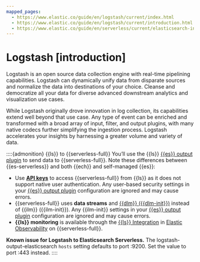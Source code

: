 ```yaml
---
mapped_pages:
  - https://www.elastic.co/guide/en/logstash/current/index.html
  - https://www.elastic.co/guide/en/logstash/current/introduction.html
  - https://www.elastic.co/guide/en/serverless/current/elasticsearch-ingest-data-through-logstash.html
---
```


# Logstash [introduction]

Logstash is an open source data collection engine with real-time pipelining capabilities.
Logstash can dynamically unify data from disparate sources and normalize the data into destinations of your choice.
Cleanse and democratize all your data for diverse advanced downstream analytics and visualization use cases.

While Logstash originally drove innovation in log collection, its capabilities extend well beyond that use case.
Any type of event can be enriched and transformed with a broad array of input, filter, and output plugins, with many native codecs further simplifying the ingestion process.
Logstash accelerates your insights by harnessing a greater volume and variety of data.

::::{admonition} {{ls}} to {{serverless-full}}
You’ll use the {{ls}} [{{es}} output plugin](logstash-docs-md://lsr/plugins-outputs-elasticsearch.md) to send data to {{serverless-full}}.
Note these differences between {{es-serverless}} and both {{ech}} and self-managed {{es}}:

* Use [**API keys**](/reference/secure-connection.md#ls-api-keys) to access {{serverless-full}} from {{ls}} as it does not support native user authentication.
  Any user-based security settings in your [{{es}} output plugin](logstash-docs-md://lsr/plugins-outputs-elasticsearch.md) configuration are ignored and may cause errors.
* {{serverless-full}} uses **data streams** and [{{dlm}} ({{dlm-init}})](docs-content://manage-data/lifecycle/data-stream.md) instead of {{ilm}} ({{ilm-init}}). Any {{ilm-init}} settings in your [{{es}} output plugin](logstash-docs-md://lsr/plugins-outputs-elasticsearch.md) configuration are ignored and may cause errors.
* **{{ls}} monitoring** is available through the [{{ls}} Integration](https://github.com/elastic/integrations/blob/main/packages/logstash/_dev/build/docs/README.md) in [Elastic Observability](docs-content://solutions/observability.md) on {{serverless-full}}.

**Known issue for Logstash to Elasticsearch Serverless.**
The logstash-output-elasticsearch `hosts` setting defaults to port :9200.
Set the value to port :443 instead.
::::
